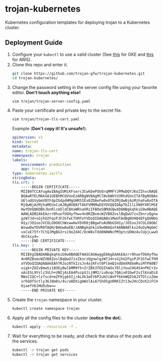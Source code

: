 # trojan-kubernetes

Kubernetes configuration templates for deploying trojan to a Kubernetes cluster.

## Deployment Guide

1. Configure your `kubectl` to use a valid cluster (See [this](https://cloud.google.com/kubernetes-engine/docs/quickstart) for GKE and [this](https://docs.aws.amazon.com/eks/latest/userguide/getting-started.html) for AWS).
1. Clone this repo and enter it.
    ```bash
    git clone https://github.com/trojan-gfw/trojan-kubernetes.git
    cd trojan-kubernetes/
    ```
1. Change the password setting in the server config file using your favorite editor. **Don't touch anything else!**
    ```bash
    vim trojan/trojan-server-config.yaml
    ```
1. Paste your certificate and private key to the secret file.
    ```bash
    vim trojan/trojan-tls-cert.yaml
    ```
    Example (**Don't copy it! It's unsafe!**):
    ```yaml
    apiVersion: v1
    kind: Secret
    metadata:
    name: trojan-tls-cert
    namespace: trojan
    labels:
        environment: production
        app: trojan
    type: kubernetes.io/tls
    stringData:
    tls.crt: |
        -----BEGIN CERTIFICATE-----
        MIIB4TCCAYugAwIBAgIUMiKFserc3CwkDePOUdrqMMFYJPMwDQYJKoZIhvcNAQEL
        BQAwRTELMAkGA1UEBhMCQVUxEzARBgNVBAgMClNvbWUtU3RhdGUxITAfBgNVBAoM
        GEludGVybmV0IFdpZGdpdHMgUHR5IEx0ZDAeFw0xOTA2MjQwNjAzMjhaFw0xOTA3
        MjQwNjAzMjhaMEUxCzAJBgNVBAYTAkFVMRMwEQYDVQQIDApTb21lLVN0YXRlMSEw
        HwYDVQQKDBhJbnRlcm5ldCBXaWRnaXRzIFB0eSBMdGQwXDANBgkqhkiG9w0BAQEF
        AANLADBIAkEAzrr0huefOGHyfhwv4n0RZBxmcWZVB8ZoslBqQwU7zvZknrzQgnwl
        gzW7Jd+sGjhU2FqzPJF2GfwCfhMfoYVDoQIDAQABo1MwUTAdBgNVHQ4EFgQUNbGS
        H1y/JOIooJVCOLG9O6ChWzwwHwYDVR0jBBgwFoAUNbGSH1y/JOIooJVCOLG9O6Ch
        WzwwDwYDVR0TAQH/BAUwAwEB/zANBgkqhkiG9w0BAQsFAANBABlks2duOyNq6mCN
        vxCxE75fr7CtQJMgBG3rsi9oZd4C/OcW8xTdd8N0WNcPM3ptcUDWz4ulUpjLwwOK
        4hCksy4=
        -----END CERTIFICATE-----
    tls.key: |
        -----BEGIN PRIVATE KEY-----
        MIIBVgIBADANBgkqhkiG9w0BAQEFAASCAUAwggE8AgEAAkEAzrr0huefOGHyfhwv
        4n0RZBxmcWZVB8ZoslBqQwU7zvZknrzQgnwlgzW7Jd+sGjhU2FqzPJF2GfwCfhMf
        oYVDoQIDAQABAkEAhTRJozNTkIzsJv4ajKFxt0PlbmQ1ndDmXR8bmRuiMfPA0B75
        xigk+ZOIv8mwSz18OEy8wlbMM9f5+ZrZBk3TEQIhAOs7DliYouCHG454nPKC+3vu
        xAcESL9Yslz3VLh+UNIjAiEA4PuzpXJijNM2/iu0vqc7QAix01bwF2vIlKnaDi8e
        RWsCIQC+lz7scd+mZFHjgb5Ij/ALXk3eEY6P2uHJiWxPf6kkWQIhAJVTOlczZmml
        vrhQdfSctly36J8m8s/4v/a8DXigmWzlAiA7ShO5gUORKIZt13wJHcCDcK2iFCHZ
        OjaefV6JHU8zbw==
        -----END PRIVATE KEY-----
    ```
1. Create the `trojan` namespace in your cluster.
    ```bash
    kubectl create namespace trojan
    ```
1. Apply all the config files to the cluster (**notice the dot**).
    ```bash
    kubectl apply --recursive -f .
    ```
1. Wait for everything to be ready, and check the status of the pods and the services.
    ```bash
    kubectl -n trojan get pods
    kubectl -n trojan get services
    ```
